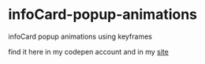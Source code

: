 # infoCard-popup-animations
infoCard popup animations using keyframes

find it here in my codepen account and in my [site](https://info-card-popup-animations.vercel.app/)
